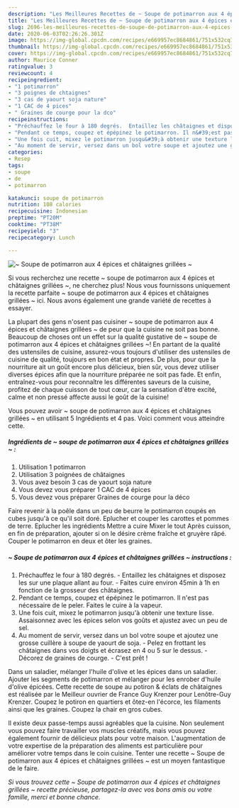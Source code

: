 ```yaml
---
description: "Les Meilleures Recettes de ~ Soupe de potimarron aux 4 épices et châtaignes grillées ~"
title: "Les Meilleures Recettes de ~ Soupe de potimarron aux 4 épices et châtaignes grillées ~"
slug: 2696-les-meilleures-recettes-de-soupe-de-potimarron-aux-4-epices-et-chataignes-grillees
date: 2020-06-03T02:26:26.301Z
image: https://img-global.cpcdn.com/recipes/e669957ec8684861/751x532cq70/soupe-de-potimarron-aux-4-epices-et-chataignes-grillees-photo-principale-de-la-recette.jpg
thumbnail: https://img-global.cpcdn.com/recipes/e669957ec8684861/751x532cq70/soupe-de-potimarron-aux-4-epices-et-chataignes-grillees-photo-principale-de-la-recette.jpg
cover: https://img-global.cpcdn.com/recipes/e669957ec8684861/751x532cq70/soupe-de-potimarron-aux-4-epices-et-chataignes-grillees-photo-principale-de-la-recette.jpg
author: Maurice Conner
ratingvalue: 3
reviewcount: 4
recipeingredient:
- "1 potimarron"
- "3 poignes de chtaignes"
- "3 cas de yaourt soja nature"
- "1 CAC de 4 pices"
- " Graines de courge pour la dco"
recipeinstructions:
- "Préchauffez le four à 180 degrés.  Entaillez les châtaignes et disposez les sur une plaque allant au four. Faites cuire environ 45min à 1h en fonction de la grosseur des châtaignes."
- "Pendant ce temps, coupez et épépinez le potimarron. Il n&#39;est pas nécessaire de le peler. Faites le cuire à la vapeur."
- "Une fois cuit, mixez le potimarron jusqu&#39;à obtenir une texture lisse. Assaisonnez avec les épices selon vos goûts et ajustez avec un peu de sel."
- "Au moment de servir, versez dans un bol votre soupe et ajoutez une grosse cuillère à soupe de yaourt de soja. Pelez en frottant les châtaignes dans vos doigts et écrasez en 4 ou 5 sur le dessus. Décorez de graines de courge. C&#39;est prêt !"
categories:
- Resep
tags:
- soupe
- de
- potimarron

katakunci: soupe de potimarron 
nutrition: 108 calories
recipecuisine: Indonesian
preptime: "PT20M"
cooktime: "PT38M"
recipeyield: "3"
recipecategory: Lunch

---
```



![~ Soupe de potimarron aux 4 épices et châtaignes grillées ~](https://img-global.cpcdn.com/recipes/e669957ec8684861/751x532cq70/soupe-de-potimarron-aux-4-epices-et-chataignes-grillees-photo-principale-de-la-recette.jpg)

Si vous recherchez une recette ~ soupe de potimarron aux 4 épices et châtaignes grillées ~, ne cherchez plus! Nous vous fournissons uniquement la recette parfaite ~ soupe de potimarron aux 4 épices et châtaignes grillées ~ ici. Nous avons également une grande variété de recettes à essayer.

La plupart des gens n'osent pas cuisiner ~ soupe de potimarron aux 4 épices et châtaignes grillées ~ de peur que la cuisine ne soit pas bonne. Beaucoup de choses ont un effet sur la qualité gustative de ~ soupe de potimarron aux 4 épices et châtaignes grillées ~! En partant de la qualité des ustensiles de cuisine, assurez-vous toujours d'utiliser des ustensiles de cuisine de qualité, toujours en bon état et propres. De plus, pour que la nourriture ait un goût encore plus délicieux, bien sûr, vous devez utiliser diverses épices afin que la nourriture préparée ne soit pas fade. Et enfin, entraînez-vous pour reconnaître les différentes saveurs de la cuisine, profitez de chaque cuisson de tout cœur, car la sensation d'être excité, calme et non pressé affecte aussi le goût de la cuisine!

<!--inarticleads1-->

Vous pouvez avoir ~ soupe de potimarron aux 4 épices et châtaignes grillées ~ en utilisant 5 Ingrédients et 4 pas. Voici comment vous atteindre cette.

##### Ingrédients de ~ soupe de potimarron aux 4 épices et châtaignes grillées ~ :

1. Utilisation 1 potimarron
1. Utilisation 3 poignées de châtaignes
1. Vous avez besoin 3 cas de yaourt soja nature
1. Vous devez vous préparer 1 CAC de 4 épices
1. Vous devez vous préparer  Graines de courge pour la déco


Faire revenir à la poêle dans un peu de beurre le potimarron coupés en cubes jusqu&#39;à ce qu&#39;il soit doré. Eplucher et couper les carottes et pommes de terre. Eplucher les ingrédients Mettre a cuire Mixer le tout Après cuisson, en fin de préparation, ajouter si on le désire crème fraîche et gruyère râpé. Couper le potimarron en deux et ôter les graines. 

<!--inarticleads2-->

##### ~ Soupe de potimarron aux 4 épices et châtaignes grillées ~ instructions :

1. Préchauffez le four à 180 degrés.  - Entaillez les châtaignes et disposez les sur une plaque allant au four. - Faites cuire environ 45min à 1h en fonction de la grosseur des châtaignes.
1. Pendant ce temps, coupez et épépinez le potimarron. Il n&#39;est pas nécessaire de le peler. Faites le cuire à la vapeur.
1. Une fois cuit, mixez le potimarron jusqu&#39;à obtenir une texture lisse. Assaisonnez avec les épices selon vos goûts et ajustez avec un peu de sel.
1. Au moment de servir, versez dans un bol votre soupe et ajoutez une grosse cuillère à soupe de yaourt de soja. - Pelez en frottant les châtaignes dans vos doigts et écrasez en 4 ou 5 sur le dessus. - Décorez de graines de courge. - C&#39;est prêt !


Dans un saladier, mélanger l&#39;huile d&#39;olive et les épices dans un saladier. Ajouter les segments de potimarron et mélanger pour les enrober d&#39;huile d&#39;olive épicées. Cette recette de soupe au potiron &amp; éclats de châtaignes est réalisée par le Meilleur ouvrier de France Guy Krenzer pour Lenôtre-Guy Krenzer. Coupez le potiron en quartiers et ôtez-en l&#39;écorce, les filaments ainsi que les graines. Coupez la chair en gros cubes. 

<!--inarticleads1-->

<p>
Il existe deux passe-temps aussi agréables que la cuisine. Non seulement vous pouvez faire travailler vos muscles créatifs, mais vous pouvez également fournir de délicieux plats pour votre maison. L'augmentation de votre expertise de la préparation des aliments est particulière pour améliorer votre temps dans le coin cuisine. Tenter une recette ~ Soupe de potimarron aux 4 épices et châtaignes grillées ~ est un moyen fantastique de le faire.
</p>

<p>
<i>Si vous trouvez cette ~ Soupe de potimarron aux 4 épices et châtaignes grillées ~ recette précieuse, partagez-la avec vos bons amis ou votre famille, merci et bonne chance.</i>
</p>
